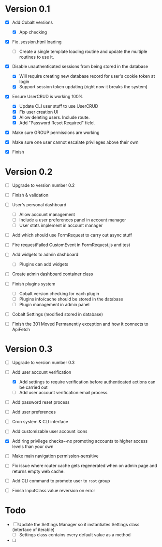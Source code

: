 # Version 0.1
 - [x] Add Cobalt versions
   - [x] App checking
 - [x] Fix .session.html loading
   - [ ] Create a single template loading routine and update the multiple routines to use it.
 - [x] Disable unauthenticated sessions from being stored in the database
   - [x] Will require creating new database record for user's cookie token at login
   - [x] Support session token updating (right now it breaks the system)
 - [x] Ensure UserCRUD is working 100%
   - [x] Update CLI user stuff to use UserCRUD
   - [x] Fix user creation UI
   - [x] Allow deleting users. Include route.
   - [x] Add "Password Reset Required" field.
 - [x] Make sure GROUP permissions are working
 - [x] Make sure one user cannot escalate privileges above their own
 - [x] Finish <help-span>


# Version 0.2
 - [ ] Upgrade to version number 0.2
 - [ ] Finish <input-object-array> & validation
   <!-- Is there a better way to do input-object-array? -->
 - [ ] User's personal dashboard
   - [ ] Allow account management
   - [ ] Include a user preferences panel in account manager
   - [ ] User stats implement in account manager
 - [ ] Add <async-button> which should use FormRequest to carry out async stuff
 - [ ] Fire requestFailed CustomEvent in FormRequest.js and test
 - [ ] Add widgets to admin dashboard
   - [ ] Plugins can add widgets
 - [ ] Create admin dashboard container class
 - [ ] Finish plugins system
   - [ ] Cobalt version checking for each plugin
   - [ ] Plugins info/cache should be stored in the database
   - [ ] Plugin management in admin panel
 - [ ] Cobalt Settings (modified stored in database)
 - [ ] Finish the 301 Moved Permanently exception and how it connects to ApiFetch


# Version 0.3
 - [ ] Upgrade to version number 0.3
 - [ ] Add user account verification
   - [x] Add settings to require verification before authenticated actions can be carried out
   - [ ] Add user account verification email process
 - [ ] Add password reset process
 - [ ] Add user preferences
 - [ ] Cron system & CLI interface
 - [ ] Add customizable user account icons
 - [x] Add ring privilege checks--no promoting accounts to higher access levels than your own
 - [ ] Make main navigation permission-sensitive
 - [ ] Fix issue where router cache gets regenerated when on admin page and returns empty web cache.
 - [ ] Add CLI command to promote user to `root` group
 - [ ] Finish InputClass value reversion on error
 

# Todo
 - [ ] Update the Settings Manager so it instantiates Settings class (interface of iterable)
   - [ ] Settings class contains every default value as a method
 - [ ] 